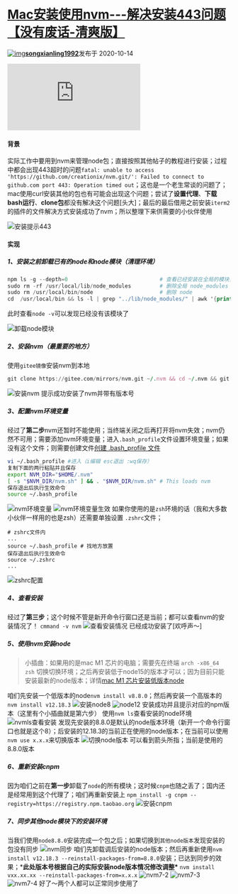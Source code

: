 # [Mac安装使用nvm---解决安装443问题【没有废话-清爽版】](https://segmentfault.com/a/1190000037474308)

[![img](https://avatar-static.segmentfault.com/232/786/2327862321-59c4ba6ac7b18_huge128)**songxianling1992**](https://segmentfault.com/u/songxianling1992)发布于 2020-10-14

![img](https://sponsor.segmentfault.com/lg.php?bannerid=0&campaignid=0&zoneid=25&loc=https%3A%2F%2Fsegmentfault.com%2Fa%2F1190000037474308&referer=https%3A%2F%2Fwww.google.com.hk%2F&cb=7d8dca9e5f)

#### 背景

实际工作中要用到nvm来管理node包；直接按照其他帖子的教程进行安装；过程中都会出现443超时的问题`fatal: unable to access 'https://github.com/creationix/nvm.git/': Failed to connect to github.com port 443: Operation timed out`；这也是一个老生常谈的问题了；mac使用curl安装其他的包也有可能会出现这个问题；尝试了**设置代理**、**下载bash运行**、**clone包**都没有解决这个问题[头大]；最后的最后借用之前安装`iterm2`的插件的文件解决方式安装成功了nvm；所以整理下来供需要的小伙伴使用

![安装提示443](https://segmentfault.com/img/bVcHoGI)

#### 实现

##### 1、安装之前卸载已有的node和node模块（清理环境）

```awk
npm ls -g --depth=0                             # 查看已经安装在全局的模块，以便删除这些全局模块后再按照不同的 node 版本重新进行全局安装
sudo rm -rf /usr/local/lib/node_modules         # 删除全局 node_modules 目录
sudo rm /usr/local/bin/node                     # 删除 node
cd  /usr/local/bin && ls -l | grep "../lib/node_modules/" | awk '{print $9}'| xargs rm       #删除全局 node 模块注册的软链
```

此时查看`node -v`可以发现已经没有该模块了

![卸载node模块](https://segmentfault.com/img/bVcHoIn)

##### 2、安装nvm（最重要的地方）

使用`gitee镜像`安装nvm到本地

```awk
git clone https://gitee.com/mirrors/nvm.git ~/.nvm && cd ~/.nvm && git checkout `git describe --abbrev=0 --tags` # 可以看到地址是gitee的地址
```

![安装nvm](https://segmentfault.com/img/bVcHoJT)
提示成功安装了nvm并带有版本号

##### 3、配置nvm环境变量

经过了**第二步**nvm还暂时不能使用；当终端关闭之后再打开将nvm失效；nvm仍然不可用；需要添加nvm环境变量；进入`.bash_profile`文件设置环境变量；如果没有这个文件；则需要创建文件[创建 .bash_profile 文件](https://segmentfault.com/a/1190000037474433)

```bash
vi ~/.bash_profile #进入（i编辑 esc退出 :wq保存）
复制下面的两行粘贴并且保存
export NVM_DIR="$HOME/.nvm"
[ -s "$NVM_DIR/nvm.sh" ] && . "$NVM_DIR/nvm.sh" # This loads nvm
保存退出后执行生效命令
source ~/.bash_profile
```

![nvm环境变量](https://segmentfault.com/img/bVcHoOD)
![nvm环境变量生效](https://segmentfault.com/img/bVcHoOW)
如果你使用的是`zsh`环境的话（我和大多数小伙伴一样用的也是zsh）还需要单独设置 `.zshrc`文件；

```jboss-cli
# zshrc文件内
...
source ~/.bash_profile # 找地方放置
保存退出后执行生效命令
source ~/.zshrc
...
```

![zshrc配置](https://segmentfault.com/img/bVcHoPa)

##### 4、查看安装

经过了**第三步**；这个时候不管是新开命令行窗口还是当前；都可以查看nvm的安装情况了！ `cmmand -v nvm`
![查看安装情况](https://segmentfault.com/img/bVcHoPW)
已经成功安装了[欢呼声～]

##### 5、使用nvm安装node

> 小插曲：如果用的是mac M1 芯片的电脑；需要先在终端 `arch -x86_64 zsh` 切换切换环境；之后再安装低于node15的版本才可以；因为目前只能安装最新的node版本；详情[mac M1 芯片安装低版本node](https://segmentfault.com/a/1190000039005726)

咱们先安装一个低版本的node`nvm install v8.8.0`；然后再安装一个高版本的`nvm install v12.18.3`
![安装node8](https://segmentfault.com/img/bVcHoQL)
![node12](https://segmentfault.com/img/bVcHoQM)
安装成功并且提示对应的npm版本（这里有个小插曲就是第六步）
使用`nvm ls`查看安装的node环境
![nvmls查看安装](https://segmentfault.com/img/bVcHoRa)
发现先安装的8.8.0是默认的node版本环境（新开一个命令行窗口也就是这个8）；后安装的12.18.3的当前正在使用的node版本；在当前可以使用`nvm use x.x.x`来切换版本
![切换node版本](https://segmentfault.com/img/bVcHoRv)
可以看到箭头所指；当前是使用的8.8.0版本

##### 6、重新安装cnpm

因为咱们之前在**第一步**卸载了`node`的所有模块；这时候`cnpm`也随之丢了；国内还是经常用到这个代理了；咱们再重新安装上
`npm install -g cnpm --registry=https://registry.npm.taobao.org`
![安装cnpm](https://segmentfault.com/img/bVcHoSJ)

##### 7、同步其他node模块下的安装环境

当我们使用`node8.8.0`安装完成一个包之后；如果切换到`其他node版本`发现安装的包没有同步
![nvm同步](https://segmentfault.com/img/bVcHoTm)
咱们先卸载调后安装的node版本；然后再重新使用`nvm install v12.18.3 --reinstall-packages-from=8.8.0`安装；已达到同步的效果；***此处版本号根据自己的实际安装node版本情况修改调整\*** `nvm install vxx.xx.xx --reinstall-packages-from=x.x.x`
![nvm7-2](https://segmentfault.com/img/bVcHoUp)
![nvm7-3](https://segmentfault.com/img/bVcHoUE)
![nvm7-4](https://segmentfault.com/img/bVcHoUU)
好了～两个人都可以正常同步使用了